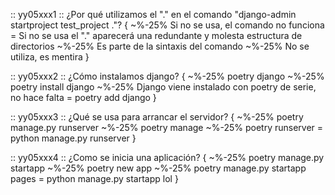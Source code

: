 :: yy05xxx1 ::
¿Por qué utilizamos el "." en el comando "django-admin startproject test_project ."?
{
~%-25% Si no se usa, el comando no funciona
= Si no se usa el "." aparecerá una redundante y molesta estructura de directorios
~%-25% Es parte de la sintaxis del comando
~%-25% No se utiliza, es mentira
}

:: yy05xxx2 ::
¿Cómo instalamos django?
{
~%-25% poetry django
~%-25% poetry install django
~%-25% Django viene instalado con poetry de serie, no hace falta
= poetry add django
}

:: yy05xxx3 ::
¿Qué se usa para arrancar el servidor?
{
~%-25% poetry manage.py runserver
~%-25% poetry manage
~%-25% poetry runserver
= python manage.py runserver
}

:: yy05xxx4 ::
¿Como se inicia una aplicación?
{
~%-25% poetry manage.py startapp
~%-25% poetry new app
~%-25% poetry manage.py startapp pages
= python manage.py startapp lol
}
